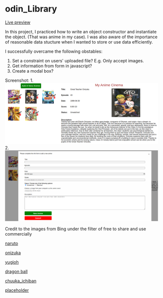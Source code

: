 # odin_Library

[Live preview](https://maxim55069633.github.io/8.odin_Library/)

In this project, I practiced how to write an object constructor and instantiate the object. (That was anime in my case). I was also aware of the importance of reasonable data stucture when I wanted to store or use data efficiently.

I successfully overcame the following obstables:
1. Set a constraint on users' uploaded file? E.g. Only accept images.
2. Get information from form in javascript?
3. Create a modal box?

Screenshot:
1. 
![Sample 1](./images/sample1.png)
2. 
![Sample 2](./images/sample2.png)

Credit to the images from Bing under the filter of free to share and use commercially


[naruto](https://cn.bing.com/images/search?view=detailV2&ccid=zNerWVOz&id=BC56443CC1E1D5DEF44A7465AC52F06BAB640C4D&thid=OIP.zNerWVOzkJt78CSUiEbY3AAAAA&mediaurl=https%3a%2f%2fcdn.wikimg.net%2fen%2fstrategywiki%2fimages%2f1%2f16%2fNaruto_The_Broken_Bond_cover.jpg&exph=520&expw=369&q=naruto&simid=608050095502215888&FORM=IRPRST&ck=7CA5B372464FE992DC1A73D5BD1BD80A&selectedIndex=329&qft=+filterui%3alicense-L2_L3_L4&ajaxhist=0&ajaxserp=0)

[onizuka](https://cn.bing.com/images/search?view=detailV2&ccid=mCV8YlB9&id=067CAD59BA5695BF52C621034FE12BEF84DA81E5&thid=OIP.mCV8YlB9tpeu3Jc4fR5sWQHaKl&mediaurl=https%3a%2f%2fts1.cn.mm.bing.net%2fth%2fid%2fR-C.98257c62507db697aedc97387d1e6c59%3frik%3d5YHahO8r4U8DIQ%26riu%3dhttp%253a%252f%252fhouseofanime.org%252fphpdvdprofiler%252fimages%252f645573322250f.jpg%26ehk%3d9jpt%252bf0yZA1%252fvZ%252bIUqymZVKnrD9uzVpIYlyE4BI2vjs%253d%26risl%3d%26pid%3dImgRaw%26r%3d0&exph=700&expw=490&q=great+teacher+onizuka&simid=608014803758303271&FORM=IRPRST&ck=E2A301EABE5D5A256AE00E3CB3B3FEF3&selectedIndex=7&qft=+filterui%3alicense-L2_L3_L4&ajaxhist=0&ajaxserp=0)

[yugioh](https://cn.bing.com/images/search?view=detailV2&ccid=PDZviDVS&id=37EBD00E8A91A4D156E6DD338C013B5E0A827758&thid=OIP.PDZviDVSQbfmgQLQh7sO_gHaD4&mediaurl=https%3a%2f%2fstatic.miraheze.org%2fbesttvshowswiki%2fthumb%2f7%2f70%2fYu-Gi-Oh_Duel_Monsters.jpg%2f495px-Yu-Gi-Oh_Duel_Monsters.jpg&exph=260&expw=495&q=yugioh&simid=608024493211797768&FORM=IRPRST&ck=EF30267E96ED55B01DC431DF2AEEABFF&selectedIndex=12&qft=+filterui%3alicense-L2_L3_L4&ajaxhist=0&ajaxserp=0)

[dragon ball](https://cn.bing.com/images/search?view=detailV2&ccid=SJVL6TvE&id=D6765F150AF020B7533909C8E20ECA41BA2C622A&thid=OIP.SJVL6TvEAjHeAkSmIwj4wgHaLH&mediaurl=https%3a%2f%2fstatic.miraheze.org%2fgreatestmovieswiki%2fe%2fec%2fBeerus.jpg&exph=1440&expw=960&q=dragon+ball&simid=608027031534917176&FORM=IRPRST&ck=D1558682DE688DD49ADC424B9E18575D&selectedIndex=17&qft=+filterui%3alicense-L2_L3_L4&ajaxhist=0&ajaxserp=0)

[chuuka_ichiban](https://cn.bing.com/images/search?view=detailV2&ccid=tU5SD3H%2f&id=454A2949BC94EC75812EEDCA9250F07398EE5B5E&thid=OIP.tU5SD3H_EJZ6V8kLI_S0yQHaKX&mediaurl=https%3a%2f%2fwww.manhuadaohang.com%2fw%2fimages%2fthumb%2f1%2f17%2f%e4%b8%ad%e5%8d%8e%e5%b0%8f%e5%bd%93%e5%ae%b6%ef%bc%81%e6%9e%81.jpg%2f480px-%e4%b8%ad%e5%8d%8e%e5%b0%8f%e5%bd%93%e5%ae%b6%ef%bc%81%e6%9e%81.jpg&exph=672&expw=480&q=%e4%b8%ad%e5%8d%8e%e5%b0%8f%e5%bd%93%e5%ae%b6&simid=607996408430224453&FORM=IRPRST&ck=3D9884607B104B2E788BFE9A662E4FED&selectedIndex=1&qft=+filterui%3alicense-L2_L3_L4&ajaxhist=0&ajaxserp=0)

[placeholder](https://cn.bing.com/images/search?view=detailV2&ccid=bZFVh9PY&id=97C364FF9EDC83646B6C60425F1C7C088B1B05FA&thid=OIP.bZFVh9PYxKOXQKBIamgr6gAAAA&mediaurl=https%3a%2f%2fcdn.sstatic.net%2fimg%2fad-placeholder.png&exph=250&expw=220&q=placeholder+image&simid=608048622326449361&FORM=IRPRST&ck=0490A7E5127FBACE06905BA5D6CD7442&selectedIndex=16&qft=+filterui%3alicense-L2_L3_L4&ajaxhist=0&ajaxserp=0)